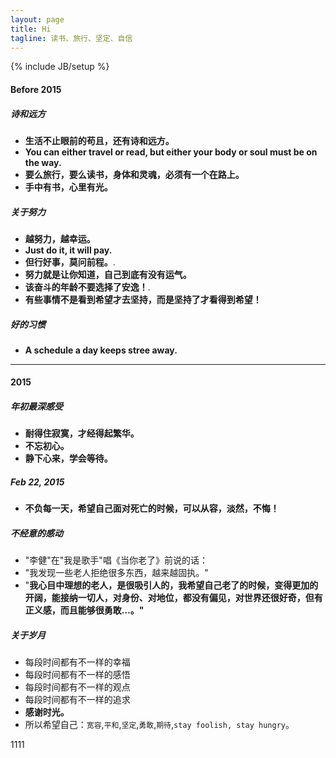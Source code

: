 ```yaml
---
layout: page
title: Hi
tagline: 读书、旅行、坚定、自信
---
```


{% include JB/setup %}

#### Before 2015

##### 诗和远方
- **生活不止眼前的苟且，还有诗和远方。**
- **You can either travel or read, but either your body or soul must be on the way.**
- **要么旅行，要么读书，身体和灵魂，必须有一个在路上。**
- **手中有书，心里有光。**

##### 关于努力 
- **越努力，越幸运。**
- **Just do it, it will pay.**
- **但行好事，莫问前程。**.
- **努力就是让你知道，自己到底有没有运气。**
- **该奋斗的年龄不要选择了安逸！**.
- **有些事情不是看到希望才去坚持，而是坚持了才看得到希望！**

##### 好的习惯
- **A schedule a day keeps stree away.**

---

#### 2015

##### 年初最深感受
- **耐得住寂寞，才经得起繁华。**
- **不忘初心。**
- **静下心来，学会等待。**

##### Feb 22, 2015
- **不负每一天，希望自己面对死亡的时候，可以从容，淡然，不悔！**

##### 不经意的感动
- "李健"在"我是歌手"唱《当你老了》前说的话：
- "我发现一些老人拒绝很多东西，越来越固执。"
- "**我心目中理想的老人，是很吸引人的，我希望自己老了的时候，变得更加的开阔，能接纳一切人，对身份、对地位，都没有偏见，对世界还很好奇，但有正义感，而且能够很勇敢…。"**

##### 关于岁月
- 每段时间都有不一样的幸福
- 每段时间都有不一样的感悟
- 每段时间都有不一样的观点
- 每段时间都有不一样的追求
- **感谢时光。**
- 所以希望自己：`宽容`,`平和`,`坚定`,`勇敢`,`期待`,`stay foolish, stay hungry`。

1111
